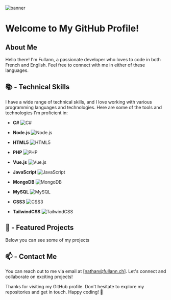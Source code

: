 ![banner](https://user-images.githubusercontent.com/70369150/141187715-8beaecf0-3fe9-4b15-82eb-411295e56a2f.png)

# Welcome to My GitHub Profile!

## About Me

Hello there! I'm Fullann, a passionate developer who loves to code in both French and English. Feel free to connect with me in either of these languages.

## 📚 - Technical Skills

I have a wide range of technical skills, and I love working with various programming languages and technologies. Here are some of the tools and technologies I'm proficient in:

- **C#**
  ![C#](https://img.shields.io/badge/c%23-%23239120.svg?style=for-the-badge&logo=c-sharp&logoColor=white)

- **Node.js**
  ![Node.js](https://img.shields.io/badge/node.js-6DA55F?style=for-the-badge&logo=node.js&logoColor=white)

- **HTML5**
  ![HTML5](https://img.shields.io/badge/html5-%23E34F26.svg?style=for-the-badge&logo=html5&logoColor=white)

- **PHP**
  ![PHP](https://img.shields.io/badge/php-%23777BB4.svg?style=for-the-badge&logo=php&logoColor=white)

- **Vue.js**
  ![Vue.js](https://img.shields.io/badge/vuejs-%2335495e.svg?style=for-the-badge&logo=vuedotjs&logoColor=%234FC08D)

- **JavaScript**
  ![JavaScript](https://img.shields.io/badge/javascript-%23323330.svg?style=for-the-badge&logo=javascript&logoColor=%23F7DF1E)

- **MongoDB**
  ![MongoDB](https://img.shields.io/badge/MongoDB-%234ea94b.svg?style=for-the-badge&logo=mongodb&logoColor=white)

- **MySQL**
  ![MySQL](https://img.shields.io/badge/mysql-%2300f.svg?style=for-the-badge&logo=mysql&logoColor=white)

- **CSS3**
  ![CSS3](https://img.shields.io/badge/css3-%231572B6.svg?style=for-the-badge&logo=css3&logoColor=white)

- **TailwindCSS**
  ![TailwindCSS](https://img.shields.io/badge/tailwindcss-%2338B2AC.svg?style=for-the-badge&logo=tailwind-css&logoColor=white)

## 🌟 - Featured Projects

Below you can see some of my projects

## 📫 - Contact Me

You can reach out to me via email at [nathan@fullann.ch]. Let's connect and collaborate on exciting projects!

Thanks for visiting my GitHub profile. Don't hesitate to explore my repositories and get in touch. Happy coding! 🚀
